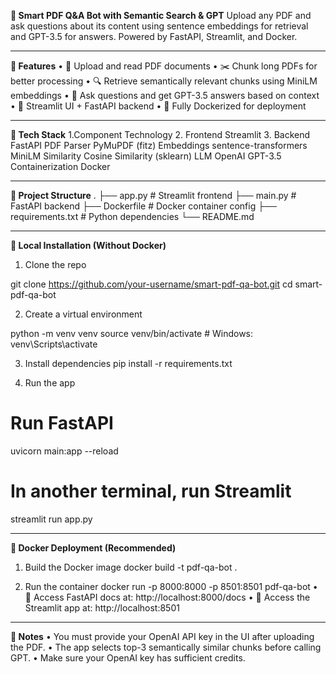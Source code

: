 **🧠 Smart PDF Q&A Bot with Semantic Search & GPT**
Upload any PDF and ask questions about its content using sentence embeddings for retrieval and GPT-3.5 for answers. Powered by FastAPI, Streamlit, and Docker.
________________________________________
**🚀 Features**
•	📄 Upload and read PDF documents
•	✂️ Chunk long PDFs for better processing
•	🔍 Retrieve semantically relevant chunks using MiniLM embeddings
•	🤖 Ask questions and get GPT-3.5 answers based on context
•	🧪 Streamlit UI + FastAPI backend
•	🐳 Fully Dockerized for deployment
________________________________________
**🧱 Tech Stack**
1.Component	Technology
2. Frontend	Streamlit
3. Backend	FastAPI
 PDF Parser	PyMuPDF (fitz)
 Embeddings	sentence-transformers MiniLM
 Similarity	Cosine Similarity (sklearn)
 LLM	OpenAI GPT-3.5
 Containerization	Docker
________________________________________
**📁 Project Structure**
.
├── app.py            # Streamlit frontend
├── main.py           # FastAPI backend
├── Dockerfile        # Docker container config
├── requirements.txt  # Python dependencies
└── README.md
________________________________________
**🔧 Local Installation (Without Docker)**
1. Clone the repo

git clone https://github.com/your-username/smart-pdf-qa-bot.git
cd smart-pdf-qa-bot

2. Create a virtual environment

python -m venv venv
source venv/bin/activate  # Windows: venv\Scripts\activate

3. Install dependencies
pip install -r requirements.txt

4. Run the app

# Run FastAPI
uvicorn main:app --reload

# In another terminal, run Streamlit
streamlit run app.py
________________________________________
**🐳 Docker Deployment (Recommended)**
1. Build the Docker image
docker build -t pdf-qa-bot .

2. Run the container
docker run -p 8000:8000 -p 8501:8501 pdf-qa-bot
•	📍 Access FastAPI docs at: http://localhost:8000/docs
•	📍 Access the Streamlit app at: http://localhost:8501
________________________________________
**📌 Notes**
•	You must provide your OpenAI API key in the UI after uploading the PDF.
•	The app selects top-3 semantically similar chunks before calling GPT.
•	Make sure your OpenAI key has sufficient credits.

